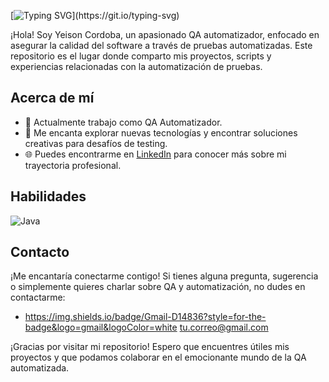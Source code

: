 
[![Typing SVG](https://readme-typing-svg.herokuapp.com?font=Architects+Daughter&color=7AF79A&size=30&lines=Hey!+Soy+YeisonCordoba!;Soy+un+QA+Automaizador...)](https://git.io/typing-svg)


¡Hola! Soy Yeison Cordoba, un apasionado QA automatizador, enfocado en asegurar la calidad del software a través de pruebas automatizadas. Este repositorio es el lugar donde comparto mis proyectos, scripts y experiencias relacionadas con la automatización de pruebas.

## Acerca de mí
- 💼 Actualmente trabajo como QA Automatizador.
- 🚀 Me encanta explorar nuevas tecnologías y encontrar soluciones creativas para desafíos de testing.
- 🌐 Puedes encontrarme en [LinkedIn](https://www.linkedin.com/in/yeison-andres-parra-cordoba-b99487206/) para conocer más sobre mi trayectoria profesional.

## Habilidades
<img aling="left" alt="Java" wdith="30px" style="padding-right10px:" src="https://cdn.jsdelivr.net/gh/devicons/devicon/icons/java/java-original-wordmark.svg" />
          


## Contacto
¡Me encantaría conectarme contigo! Si tienes alguna pregunta, sugerencia o simplemente quieres charlar sobre QA y automatización, no dudes en contactarme:
- https://img.shields.io/badge/Gmail-D14836?style=for-the-badge&logo=gmail&logoColor=white
[tu.correo@gmail.com](yeisoncordoba672@gmail.com)


¡Gracias por visitar mi repositorio! Espero que encuentres útiles mis proyectos y que podamos colaborar en el emocionante mundo de la QA automatizada.
